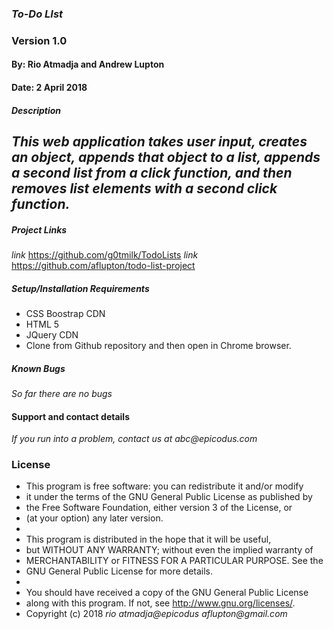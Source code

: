 ### _To-Do LIst_
### Version 1.0
#### By: Rio Atmadja and Andrew Lupton
#### Date: 2 April 2018

##### Description
_This web application takes user input, creates an object, appends that object to a list, appends a second list from a click function, and then removes list elements with a second click function._
-

##### Project Links
_link_ https://github.com/g0tmilk/TodoLists
_link_ https://github.com/aflupton/todo-list-project
##### Setup/Installation Requirements
*  CSS Boostrap CDN
*  HTML 5
*  JQuery CDN
*  Clone from Github repository and then open in Chrome browser.

##### Known Bugs
_So far there are no bugs_

#### Support and contact details
_If you run into a problem, contact us at abc@epicodus.com_

### License
* This program is free software: you can redistribute it and/or modify
* it under the terms of the GNU General Public License as published by
* the Free Software Foundation, either version 3 of the License, or
* (at your option) any later version.
*
* This program is distributed in the hope that it will be useful,
* but WITHOUT ANY WARRANTY; without even the implied warranty of
* MERCHANTABILITY or FITNESS FOR A PARTICULAR PURPOSE.  See the
* GNU General Public License for more details.
*
* You should have received a copy of the GNU General Public License
* along with this program.  If not, see <http://www.gnu.org/licenses/>.
* Copyright (c) 2018 _rio atmadja@epicodus_ _aflupton@gmail.com_
####
